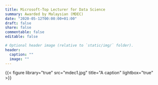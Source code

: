 ```yaml
---
title: Microsoft-Top Lecturer for Data Science
summary: Awarded by Malaysian (MDEC)
date: "2020-05-12T00:00:00+01:00"
draft: false
share: false
commentable: false
editable: false

# Optional header image (relative to `static/img/` folder).
header:
  caption: ""
  image: ""
---
```


{{< figure library="true" src="mdec1.jpg" title="A caption" lightbox="true" >}}
